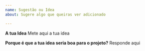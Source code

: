 ```yaml
---
name: Sugestão ou Idea
about: Sugere algo que queiras ver adicionado

---
```


**A tua Idea**
Mete aqui a tua idea

**Porque é que a tua idea seria boa para o projeto?**
Responde aqui
